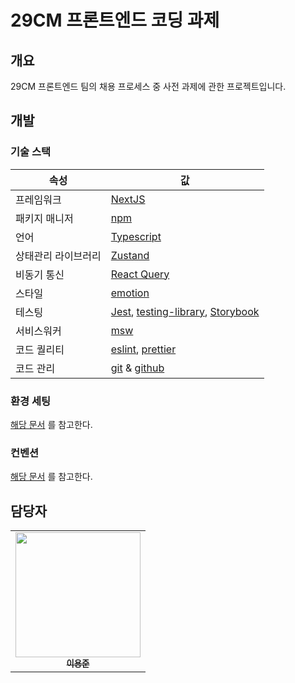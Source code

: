 # 29CM 프론트엔드 코딩 과제

## 개요

29CM 프론트엔드 팀의 채용 프로세스 중 사전 과제에 관한 프로젝트입니다.

## 개발

### 기술 스택

| 속성          | 값                                                                                                                                                   |
| ------------- | ---------------------------------------------------------------------------------------------------------------------------------------------------- |
| 프레임워크    | [NextJS](https://nextjs.org/)                                                                                                                        |
| 패키지 매니저 | [npm](https://www.npmjs.com/)                                                                                                                        |
| 언어          | [Typescript](https://www.typescriptlang.org/)                                                                                                        |
| 상태관리 라이브러리| [Zustand](https://github.com/pmndrs/zustand)                                                                                                        |
| 비동기 통신     | [React Query](https://www.npmjs.com/package/react-query)                                                                                            |
| 스타일        | [emotion](https://styled-components.com/)                                                                                                            |
| 테스팅        | [Jest](https://jestjs.io/), [testing-library](https://testing-library.com/docs/react-testing-library/intro/), [Storybook](https://storybook.js.org/) |
| 서비스워커     | [msw](https://mswjs.io/)                                                                                                                             |
| 코드 퀄리티   | [eslint](https://eslint.org/), [prettier](https://prettier.io/)                                                                                      |
| 코드 관리     | [git](https://git-scm.com/) & [github](https://www.github.com/)                                                                                      |


### 환경 세팅

[해당 문서](./INSTALLATION.md) 를 참고한다.

### 컨벤션

[해당 문서](./CONVENTION.md) 를 참고한다.

## 담당자

<table>
    <tr>
      <td align="center">
        <a href="https://github.com/northfacegawd">
            <img
                src="https://avatars.githubusercontent.com/northfacegawd"
            width="200px;"
            />
            <br />
            <sub><b>이용준</b></sub>
        </a>
        <br />
        </td>
    </tr>
</table>
